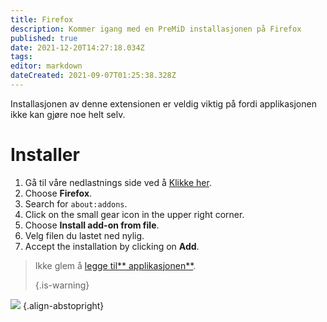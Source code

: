 ```yaml
---
title: Firefox
description: Kommer igang med en PreMiD installasjonen på Firefox
published: true
date: 2021-12-20T14:27:18.034Z
tags:
editor: markdown
dateCreated: 2021-09-07T01:25:38.328Z
---
```


Installasjonen av denne extensionen er veldig viktig på fordi applikasjonen ikke kan gjøre noe helt selv.

# Installer
1. Gå til våre nedlastnings side ved å [Klikke her](https://premid.app/downloads).
2. Choose **Firefox**.
3. Search for `about:addons`.
4. Click on the small gear icon in the upper right corner.
5. Choose **Install add-on from file**.
6. Velg filen du lastet ned nylig.
7. Accept the installation by clicking on **Add**.

> Ikke glem å [legge til** applikasjonen**](/install).
>
> {.is-warning}

![](https://img.icons8.com/color/2x/firefox.png) {.align-abstopright}
